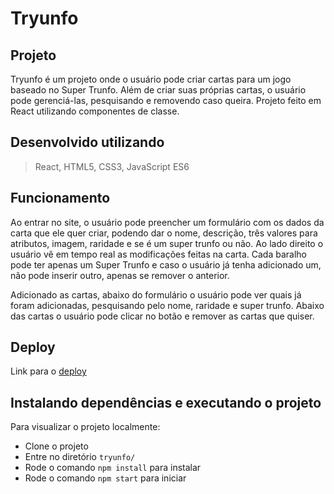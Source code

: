 # Tryunfo

## Projeto

Tryunfo é um projeto onde o usuário pode criar cartas para um jogo baseado no Super Trunfo. Além de criar suas próprias cartas, o usuário pode gerenciá-las, pesquisando e removendo caso queira. Projeto feito em React utilizando componentes de classe.

## Desenvolvido utilizando
> React, HTML5, CSS3, JavaScript ES6

## Funcionamento

Ao entrar no site, o usuário pode preencher um formulário com os dados da carta que ele quer criar, podendo dar o nome, descrição, três valores para atributos, imagem, raridade e se é um super trunfo ou não. Ao lado direito o usuário vê em tempo real as modificações feitas na carta. Cada baralho pode ter apenas um Super Trunfo e caso o usuário já tenha adicionado um, não pode inserir outro, apenas se remover o anterior.

Adicionado as cartas, abaixo do formulário o usuário pode ver quais já foram adicionadas, pesquisando pelo nome, raridade e super trunfo. Abaixo das cartas o usuário pode clicar no botão e remover as cartas que quiser.

## Deploy

Link para o [deploy](https://giuseppeusn.github.io/tryunfo/)

## Instalando dependências e executando o projeto
Para visualizar o projeto localmente:
- Clone o projeto
- Entre no diretório `tryunfo/`
- Rode o comando `npm install` para instalar
- Rode o comando `npm start` para iniciar

